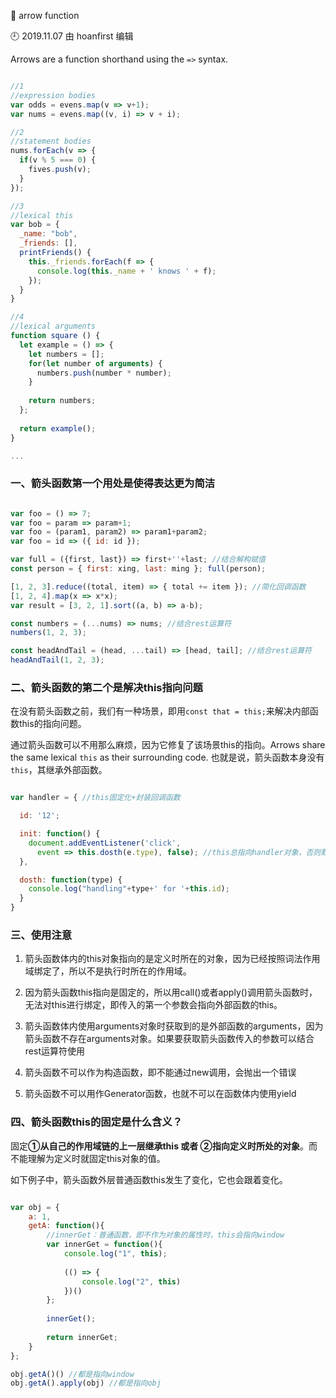 🐾 arrow function

🕘 2019.11.07 由 hoanfirst 编辑


Arrows are a function shorthand using the `=>` syntax.

```javascript

//1
//expression bodies
var odds = evens.map(v => v+1);
var nums = evens.map((v, i) => v + i);

//2
//statement bodies
nums.forEach(v => {
  if(v % 5 === 0) {
    fives.push(v);
  }
});

//3
//lexical this
var bob = {
  _name: "bob",
  _friends: [],
  printFriends() {
    this._friends.forEach(f => {
      console.log(this._name + ' knows ' + f);
    });
  }
}

//4
//lexical arguments
function square () {
  let example = () => {
    let numbers = [];
    for(let number of arguments) {
      numbers.push(number * number);
    }
    
    return numbers;
  };
  
  return example();
}

...

```

### 一、箭头函数第一个用处是使得表达更为简洁

```javascript

var foo = () => 7;
var foo = param => param+1;
var foo = (param1, param2) => param1+param2;
var foo = id => ({ id: id });

var full = ({first, last}) => first+''+last; //结合解构赋值
const person = { first: xing, last: ming }; full(person);

[1, 2, 3].reduce((total, item) => { total += item }); //简化回调函数
[1, 2, 4].map(x => x*x);
var result = [3, 2, 1].sort((a, b) => a-b);

const numbers = (...nums) => nums; //结合rest运算符
numbers(1, 2, 3);

const headAndTail = (head, ...tail) => [head, tail]; //结合rest运算符
headAndTail(1, 2, 3);

```


### 二、箭头函数的第二个是解决this指向问题

在没有箭头函数之前，我们有一种场景，即用`const that = this;`来解决内部函数this的指向问题。

通过箭头函数可以不用那么麻烦，因为它修复了该场景this的指向。Arrows share the same lexical `this` as their surrounding code. 也就是说，箭头函数本身没有 `this`，其继承外部函数。

```javascript

var handler = { //this固定化+封装回调函数

  id: '12';

  init: function() {
    document.addEventListener('click', 
      event => this.dosth(e.type), false); //this总指向handler对象，否则默认情况下回调函数在运行时指向document对象
  },

  dosth: function(type) {
    console.log("handling"+type+' for '+this.id);
  }
}

```

### 三、使用注意

1. 箭头函数体内的this对象指向的是定义时所在的对象，因为已经按照词法作用域绑定了，所以不是执行时所在的作用域。

2. 因为箭头函数this指向是固定的，所以用call()或者apply()调用箭头函数时，无法对this进行绑定，即传入的第一个参数会指向外部函数的this。

3. 箭头函数体内使用arguments对象时获取到的是外部函数的arguments，因为箭头函数不存在arguments对象。如果要获取箭头函数传入的参数可以结合rest运算符使用

4. 箭头函数不可以作为构造函数，即不能通过new调用，会抛出一个错误

5. 箭头函数不可以用作Generator函数，也就不可以在函数体内使用yield


### 四、箭头函数this的固定是什么含义？

固定**①从自己的作用域链的上一层继承this 或者 ②指向定义时所处的对象**。而不能理解为定义时就固定this对象的值。

如下例子中，箭头函数外层普通函数this发生了变化，它也会跟着变化。

```javascript

var obj = {
    a: 1,
    getA: function(){
        //innerGet：普通函数，即不作为对象的属性时，this会指向window
        var innerGet = function(){
            console.log("1", this);
            
            (() => {
            	console.log("2", this)
            })()
        };
      
        innerGet();
      
        return innerGet;
    }
};

obj.getA()() //都是指向window
obj.getA().apply(obj) //都是指向obj

```
